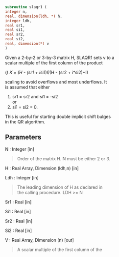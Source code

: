 ```fortran  
subroutine slaqr1 (  
integer n,  
real, dimension(ldh, *) h,  
integer ldh,  
real sr1,  
real si1,  
real sr2,  
real si2,  
real, dimension(*) v  
)  
```  
  
Given a 2-by-2 or 3-by-3 matrix H, SLAQR1 sets v to a  
scalar multiple of the first column of the product  
  
(*)  K = (H - (sr1 + i*si1)*I)*(H - (sr2 + i*si2)*I)  
  
scaling to avoid overflows and most underflows. It  
is assumed that either  
  
1) sr1 = sr2 and si1 = -si2  
or  
2) si1 = si2 = 0.  
  
This is useful for starting double implicit shift bulges  
in the QR algorithm.  
  
## Parameters  
N : Integer [in]  
> Order of the matrix H. N must be either 2 or 3.  
  
H : Real Array, Dimension (ldh,n) [in]  
  
Ldh : Integer [in]  
> The leading dimension of H as declared in  
> the calling procedure.  LDH >= N  
  
Sr1 : Real [in]  
  
Si1 : Real [in]  
  
Sr2 : Real [in]  
  
Si2 : Real [in]  
  
V : Real Array, Dimension (n) [out]  
> A scalar multiple of the first column of the  
  
